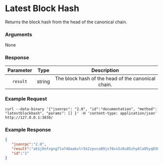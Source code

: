 # Latest Block Hash
Returns the block hash from the head of the canonical chain.

### Arguments

None

### Response

| Parameter |  Type  |                    Description                     |
|:---------:|:------:|:--------------------------------------------------:|
| `result`  | string | The block hash of the head of the canonical chain. |

### Example Request
```ignore
curl --data-binary '{"jsonrpc": "2.0", "id":"documentation", "method": "latestblockhash", "params": [] }' -H 'content-type: application/json' http://127.0.0.1:3030/
```

### Example Response
```json
{
   "jsonrpc":"2.0",
   "result":"ab1j0nfxgng7lw746aakxlr5k2zpvca09jsf8vs5z0u85zhy6la05yq030ttd",
   "id":"1"
}
```